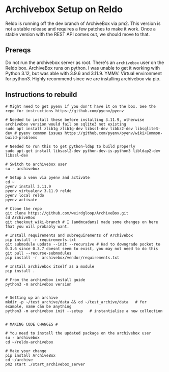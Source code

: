 # Archivebox Setup on Reldo

Reldo is running off the dev branch of ArchiveBox via pm2. This version is not a stable release and requires a few patches to make it work. Once a stable version with the REST API comes out, we should move to that.

## Prereqs

Do not run the archivebox server as root. There's an `archivebox` user on the Reldo box.
ArchiveBox runs on python. I was unable to get it working with Python 3.12, but was able with 3.9.6 and 3.11.9. YMMV.
Virtual environment for python3. Highly recommend since we are installing archivebox via pip.

## Instructions to rebuild

```
# Might need to get pyenv if you don't have it on the box. See the repo for instructions https://github.com/pyenv/pyenv

# Needed to install these before installing 3.11.9, otherwise archivebox version would fail on sqlite3 not existing
sudo apt install zlib1g zlib1g-dev libssl-dev libbz2-dev libsqlite3-dev # pyenv common issues https://github.com/pyenv/pyenv/wiki/Common-build-problems

# Needed to run this to get python-ldap to build properly
sudo apt-get install libsasl2-dev python-dev-is-python3 libldap2-dev libssl-dev

# Switch to archivebox user
su - archivebox

# Setup a venv via pyenv and activate
cd ~
pyenv install 3.11.9
pyenv virtualenv 3.11.9 reldo
pyenv local reldo
pyenv activate

# Clone the repo
git clone https://github.com/weirdgloop/ArchiveBox.git
cd ArchiveBox
git checkout wiki-branch # I (andmcadams) made some changes on here that you will probably want.

# Install requirements and subrequirements of Archivebox
pip install -r requirements.txt
git submodule update --init --recursive # Had to downgrade pocket to 0.3.6 since 0.3.7 doesnt seem to exist, you may not need to do this
git pull --recurse-submodules
pip install -r  archivebox/vendor/requirements.txt 

# Install archivebox itself as a module
pip install .

# From the archivebox install guide
python3 -m archivebox version


# Setting up an archive
mkdir -p ~/test_archive/data && cd ~/test_archive/data   # for example, name can be anything
python3 -m archivebox init --setup   # instantialize a new collection


# MAKING CODE CHANGES #

# You need to install the updated package on the archivebox user
su - archivebox
cd ~/reldo-archivebox

# Make your change
pip install ArchiveBox
cd ~/archive
pm2 start ./start_archivebox_server
```
